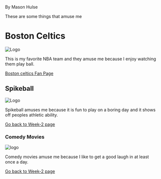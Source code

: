 <!DOCTYPE html>
<html lang="en">
  <head>
    
   <meta charset="UTF-8">
   <title>What Amuses Me</title>
   
   <p>By Mason Hulse</p>
   <p>These are some things that amuse me</p>
   
   
  </head>
  <body>
  
   <h1>Boston Celtics</h1>
   <img src="https://upload.wikimedia.org/wikipedia/en/thumb/8/8f/Boston_Celtics.svg/1200px-Boston_Celtics.svg.png" alt="Logo">
   <p>This is my favorite NBA team and they amuse me because I enjoy watching them play ball.</p>
   
   <a href="https://www.nba.com/celtics/gtl">Boston celtics Fan Page</a>
   
   <h2>Spikeball</h2>
   <img src="https://th.bing.com/th/id/OIP.yxYiCjyuyp_svXkDpSLVnwHaE8?w=273&h=182&c=7&o=5&dpr=1.25&pid=1.7" alt="Logo">
   <p>Spikeball amuses me because it is fun to play on a boring day and it shows off peoples athletic ability.</p>
   
   <a href="https://github.com/Mason-Hulse/bacs200-index.html">Go back to Week-2 page</a>
   
   <h3>Comedy Movies</h3>
   <img src="https://i.ytimg.com/vi/KjlMRn1hcd0/maxresdefault.jpg" alt="logo">
   <p>Comedy movies amuse me because I like to get a good laugh in at least once a day.</p>
   
   <a href="https://github.com/Mason-Hulse/bacs200-index.html">Go back to Week-2 page</a>
   
   </body>
  </html>
   
